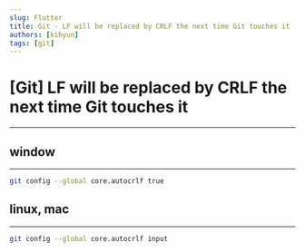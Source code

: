 ```yaml
---
slug: Flutter
title: Git - LF will be replaced by CRLF the next time Git touches it
authors: [kihyun]
tags: [git]
---
```


# [Git] LF will be replaced by CRLF the next time Git touches it
---

## window
---

```bash
git config --global core.autocrlf true
```

## linux, mac
---

```bash
git config --global core.autocrlf input
```